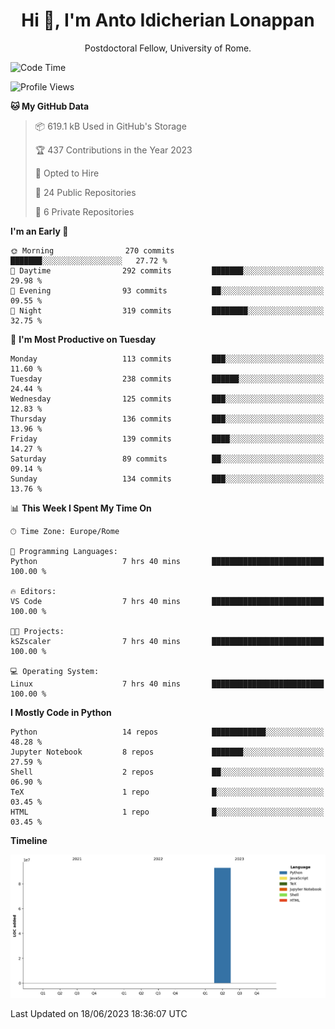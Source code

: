 
<h1 align="center">Hi 👋, I'm Anto Idicherian Lonappan</h1>
<p align="center">Postdoctoral Fellow, University of Rome. </p>


<!--START_SECTION:waka-->
![Code Time](http://img.shields.io/badge/Code%20Time-358%20hrs%2011%20mins-blue)

![Profile Views](http://img.shields.io/badge/Profile%20Views-1-blue)

**🐱 My GitHub Data** 

> 📦 619.1 kB Used in GitHub's Storage 
 > 
> 🏆 437 Contributions in the Year 2023
 > 
> 💼 Opted to Hire
 > 
> 📜 24 Public Repositories 
 > 
> 🔑 6 Private Repositories 
 > 
**I'm an Early 🐤** 

```text
🌞 Morning                270 commits         ███████░░░░░░░░░░░░░░░░░░   27.72 % 
🌆 Daytime                292 commits         ███████░░░░░░░░░░░░░░░░░░   29.98 % 
🌃 Evening                93 commits          ██░░░░░░░░░░░░░░░░░░░░░░░   09.55 % 
🌙 Night                  319 commits         ████████░░░░░░░░░░░░░░░░░   32.75 % 
```
📅 **I'm Most Productive on Tuesday** 

```text
Monday                   113 commits         ███░░░░░░░░░░░░░░░░░░░░░░   11.60 % 
Tuesday                  238 commits         ██████░░░░░░░░░░░░░░░░░░░   24.44 % 
Wednesday                125 commits         ███░░░░░░░░░░░░░░░░░░░░░░   12.83 % 
Thursday                 136 commits         ███░░░░░░░░░░░░░░░░░░░░░░   13.96 % 
Friday                   139 commits         ████░░░░░░░░░░░░░░░░░░░░░   14.27 % 
Saturday                 89 commits          ██░░░░░░░░░░░░░░░░░░░░░░░   09.14 % 
Sunday                   134 commits         ███░░░░░░░░░░░░░░░░░░░░░░   13.76 % 
```


📊 **This Week I Spent My Time On** 

```text
🕑︎ Time Zone: Europe/Rome

💬 Programming Languages: 
Python                   7 hrs 40 mins       █████████████████████████   100.00 % 

🔥 Editors: 
VS Code                  7 hrs 40 mins       █████████████████████████   100.00 % 

🐱‍💻 Projects: 
kSZscaler                7 hrs 40 mins       █████████████████████████   100.00 % 

💻 Operating System: 
Linux                    7 hrs 40 mins       █████████████████████████   100.00 % 
```

**I Mostly Code in Python** 

```text
Python                   14 repos            ████████████░░░░░░░░░░░░░   48.28 % 
Jupyter Notebook         8 repos             ███████░░░░░░░░░░░░░░░░░░   27.59 % 
Shell                    2 repos             ██░░░░░░░░░░░░░░░░░░░░░░░   06.90 % 
TeX                      1 repo              █░░░░░░░░░░░░░░░░░░░░░░░░   03.45 % 
HTML                     1 repo              █░░░░░░░░░░░░░░░░░░░░░░░░   03.45 % 
```



**Timeline**

![Lines of Code chart](https://raw.githubusercontent.com/antolonappan/antolonappan/main/assets/bar_graph.png)


 Last Updated on 18/06/2023 18:36:07 UTC
<!--END_SECTION:waka-->
